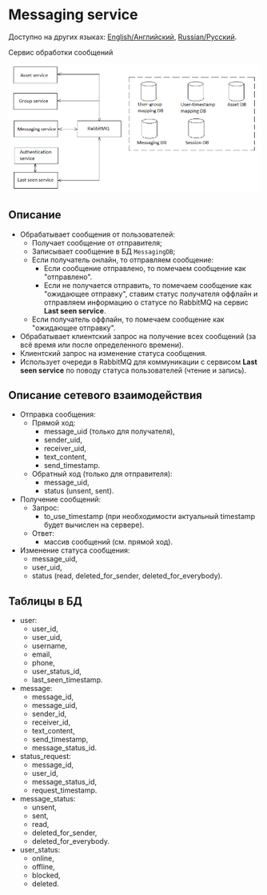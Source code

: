 # Messaging service

Доступно на других языках: [English/Английский](MessagingService.md), [Russian/Русский](MessagingService.ru.md).

Сервис обработки сообщений 

![SystemOverview](../img/SystemOverview.png)

## Описание 

- Обрабатывает сообщения от пользователей:
    - Получает сообщение от отправителя;
    - Записывает сообщение в БД `MessagingDB`;
    - Если получатель онлайн, то отправляем сообщение:
        - Если сообщение отправлено, то помечаем сообщение как "отправлено".
        - Если не получается отправить, то помечаем сообщение как "ожидающее отправку", ставим статус получателя оффлайн и отправляем информацию о статусе по RabbitMQ на сервис **Last seen service**.
    - Если получатель оффлайн, то помечаем сообщение как "ожидающее отправку".
- Обрабатывает клиентский запрос на получение всех сообщений (за всё время или после определенного времени).
- Клиентский запрос на изменение статуса сообщения.
- Использует очереди в RabbitMQ для коммуникации с сервисом **Last seen service** по поводу статуса пользователей (чтение и запись). 

## Описание сетевого взаимодействия 

- Отправка сообщения: 
    - Прямой ход:
        - message_uid (только для получателя), 
        - sender_uid, 
        - receiver_uid, 
        - text_content, 
        - send_timestamp.
    - Обратный ход (только для отправителя): 
        - message_uid,
        - status (unsent, sent).
- Получение сообщений:
    - Запрос: 
        - to_use_timestamp (при необходимости актуальный timestamp будет вычислен на сервере).
    - Ответ: 
        - массив сообщений (см. прямой ход).
- Изменение статуса сообщения: 
    - message_uid,
    - user_uid,
    - status (read, deleted_for_sender, deleted_for_everybody).

## Таблицы в БД

- user: 
    - user_id, 
    - user_uid, 
    - username, 
    - email, 
    - phone, 
    - user_status_id, 
    - last_seen_timestamp.
- message: 
    - message_id, 
    - message_uid,
    - sender_id, 
    - receiver_id, 
    - text_content, 
    - send_timestamp, 
    - message_status_id.
- status_request:
    - message_id, 
    - user_id,
    - message_status_id,
    - request_timestamp.
- message_status: 
    - unsent, 
    - sent, 
    - read, 
    - deleted_for_sender,
    - deleted_for_everybody.
- user_status: 
    - online, 
    - offline, 
    - blocked, 
    - deleted.
